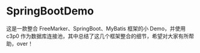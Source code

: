 # SpringBootDemo

这是一款整合 FreeMarker、SpringBoot、MyBatis 框架的小 Demo，并使用 c3p0 作为数据库连接池，其中总结了这几个框架整合的细节，希望对大家有所帮助，over！
